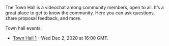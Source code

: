 
The Town Hall is a videochat among community members, open to all. It’s a great place to get to know the community. Here you can ask questions, share proposal feedback, and more.

Town hall events:
* [Town Hall 1](Town-Hall-1) - Wed Dec 2, 2020 at 16:00 GMT.
